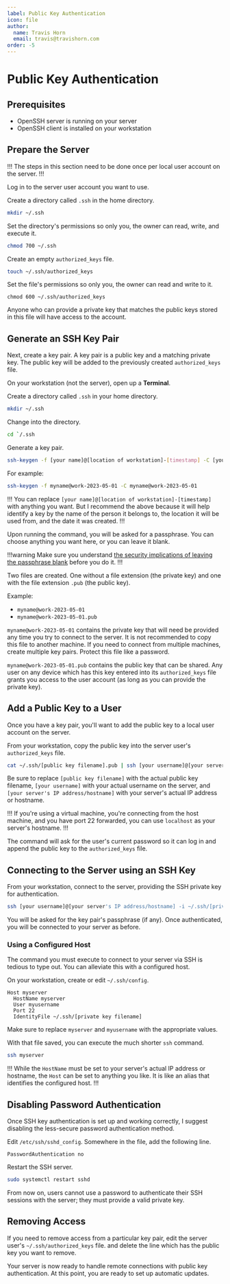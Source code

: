 ```yaml
---
label: Public Key Authentication
icon: file
author:
  name: Travis Horn
  email: travis@travishorn.com
order: -5
---
```


# Public Key Authentication

## Prerequisites

- OpenSSH server is running on your server
- OpenSSH client is installed on your workstation

## Prepare the Server

!!! 
The steps in this section need to be done once per local user account on the
server.
!!!

Log in to the server user account you want to use.

Create a directory called `.ssh` in the home directory.

```sh
mkdir ~/.ssh
```

Set the directory's permissions so only you, the owner can read, write, and
execute it.

```sh
chmod 700 ~/.ssh
```

Create an empty `authorized_keys` file.

```sh
touch ~/.ssh/authorized_keys
```

Set the file's permissions so only you, the owner can read and write to it.

```
chmod 600 ~/.ssh/authorized_keys
```

Anyone who can provide a private key that matches the public keys stored in this
file will have access to the account.

## Generate an SSH Key Pair

Next, create a key pair. A key pair is a public key and a matching private key.
The public key will be added to the previously created `authorized_keys` file.

On your workstation (not the server), open up a **Terminal**.

Create a directory called `.ssh` in your home directory.

```sh
mkdir ~/.ssh
```

Change into the directory.

```sh
cd `/.ssh
```

Generate a key pair.

```sh
ssh-keygen -f [your name]@[location of workstation]-[timestamp] -C [your name]@[location of workstation]-[timestamp]
```

For example:

```sh
ssh-keygen -f myname@work-2023-05-01 -C myname@work-2023-05-01
```

!!!
You can replace `[your name]@[location of workstation]-[timestamp]` with
anything you want. But I recommend the above because it will help identify a key
by the name of the person it belongs to, the location it will be used from, and
the date it was created.
!!!

Upon running the command, you will be asked for a passphrase. You can choose
anything you want here, or you can leave it blank.

!!!warning
Make sure you understand [the security implications of leaving the passphrase
blank](https://superuser.com/questions/261361/do-i-need-to-have-a-passphrase-for-my-ssh-rsa-key)
before you do it.
!!!

Two files are created. One without a file extension (the private key) and one
with the file extension `.pub` (the public key).

Example: 

- `myname@work-2023-05-01`
- `myname@work-2023-05-01.pub`

`myname@work-2023-05-01` contains the private key that will need be provided any
time you try to connect to the server. It is not recommended to copy this file
to another machine. If you need to connect from multiple machines, create
multiple key pairs. Protect this file like a password.

`myname@work-2023-05-01.pub` contains the public key that can be shared. Any
user on any device which has this key entered into its `authorized_keys` file
grants you access to the user account (as long as you can provide the private
key).

## Add a Public Key to a User

Once you have a key pair, you'll want to add the public key to a local user
account on the server.

From your workstation, copy the public key into the server user's
`authorized_keys` file.

```sh
cat ~/.ssh/[public key filename].pub | ssh [your username]@[your server's IP address or hostname] "cat >> ~/.ssh/authorized_keys"
```

Be sure to replace `[public key filename]` with the actual public key filename,
`[your username]` with your actual username on the server, and `[your server's
IP address/hostname]` with your server's actual IP address or hostname.

!!!
If you're using a virtual machine, you're connecting from the host machine, and
you have port 22 forwarded, you can use `localhost` as your server's hostname.
!!!

The command will ask for the user's current password so it can log in and append
the public key to the `authorized_keys` file.

## Connecting to the Server using an SSH Key

From your workstation, connect to the server, providing the SSH private key for
authentication.

```sh
ssh [your username]@[your server's IP address/hostname] -i ~/.ssh/[private key filename]
```

You will be asked for the key pair's passphrase (if any). Once authenticated,
you will be connected to your server as before.

### Using a Configured Host

The command you must execute to connect to your server via SSH is tedious to
type out. You can alleviate this with a configured host.

On your workstation, create or edit `~/.ssh/config`.

```
Host myserver
  HostName myserver
  User myusername
  Port 22
  IdentityFile ~/.ssh/[private key filename]
```

Make sure to replace `myserver` and `myusername` with the appropriate values.

With that file saved, you can execute the much shorter `ssh` command.

```sh
ssh myserver
```

!!!
While the `HostName` must be set to your server's actual IP address or hostname,
the `Host` can be set to anything you like. It is like an alias that identifies
the configured host.
!!!

## Disabling Password Authentication

Once SSH key authentication is set up and working correctly, I suggest disabling
the less-secure password authentication method.

Edit `/etc/ssh/sshd_config`. Somewhere in the file, add the following line.

```
PasswordAuthentication no
```

Restart the SSH server.

```sh
sudo systemctl restart sshd
```

From now on, users cannot use a password to authenticate their SSH sessions with
the server; they must provide a valid private key.

## Removing Access

If you need to remove access from a particular key pair, edit the server user's
`~/.ssh/authorized_keys` file. and delete the line which has the public key you
want to remove.

Your server is now ready to handle remote connections with public key
authentication. At this point, you are ready to set up automatic updates.
